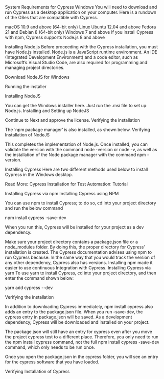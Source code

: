 System Requirements for Cypress Windows
You will need to download and run Cypress as a desktop application on your computer. Here is a rundown of the OSes that are compatible with Cypress.

macOS 10.9 and above (64-bit only)
Linux Ubuntu 12.04 and above
Fedora 21 and Debian 8 (64-bit only)
Windows 7 and above
If you install Cypress with npm, Cypress supports Node.js 8 and above

Installing Node.js
Before proceeding with the Cypress installation, you must have Node.js installed. Node.js is a JavaScript runtime environment. An IDE (Integrated Development Environment) and a code editor, such as Microsoft’s Visual Studio Code, are also required for programming and managing project directories.

Download NodeJS for Windows 

Running the installer

Installing NodeJS

You can get the Windows installer here. Just run the .msi file to set up Node.js. 
Installing and Setting up NodeJS

Continue to Next and approve the license.
Verifying the installation

The ‘npm package manager‘ is also installed, as shown below.
Verifying Installation of NodeJS

This completes the implementation of Node.js. Once installed, you can validate the version with the command node -version or node -v, as well as the installation of the Node package manager with the command npm -version.

Installing Cypress
Here are two different methods used below to install Cypress in the Windows desktop.

Read More: Cypress Installation for Test Automation: Tutorial

Installing Cypress via npm
Installing Cypress using NPM

You can use npm to install Cypress; to do so, cd into your project directory and run the below command

npm install cypress -save-dev

When you run this, Cypress will be installed for your project as a dev dependency.

Make sure your project directory contains a package.json file or a node_modules folder. By doing this, the proper directory for Cypress’ installation is created.
The Cypress documentation advises using npm to run Cypress because:
In the same way that you would track the version of any other dependency, Cypress also has versions.
Installing npm made it easier to use continuous Integration with Cypress.
Installing Cypress via yarn
To use yarn to install Cypress, cd into your project directory, and then enter the command shown below:

yarn add cypress --dev

Verifying the installation

In addition to downloading Cypress immediately, npm install cypress also adds an entry to the package.json file. When you run -save-dev, the cypress entry in package.json will be saved. As a development dependency, Cypress will be downloaded and installed on your project.

The package.json will still have an entry for cypress even after you move the project cypress test to a different place. Therefore, you only need to run the npm install cypress command, not the full npm install cypress -save-dev command, which only needs to be run once.

Once you open the package.json in the cypress folder, you will see an entry for the cypress software that you have loaded.

Verifying Installation of Cypress

